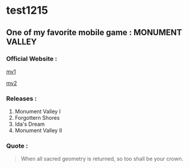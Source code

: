# test1215

## One of my favorite mobile game : **MONUMENT VALLEY**

### Official Website :

[mv1](https://www.monumentvalleygame.com/mv1)

[mv2](https://www.monumentvalleygame.com/mv2)

### Releases :
  1. Monument Valley I
  2. Forgottern Shores
  3. Ida's Dream
  4. Monument Valley II

### Quote :
> When all sacred geometry is returned, so too shall be your crown.
